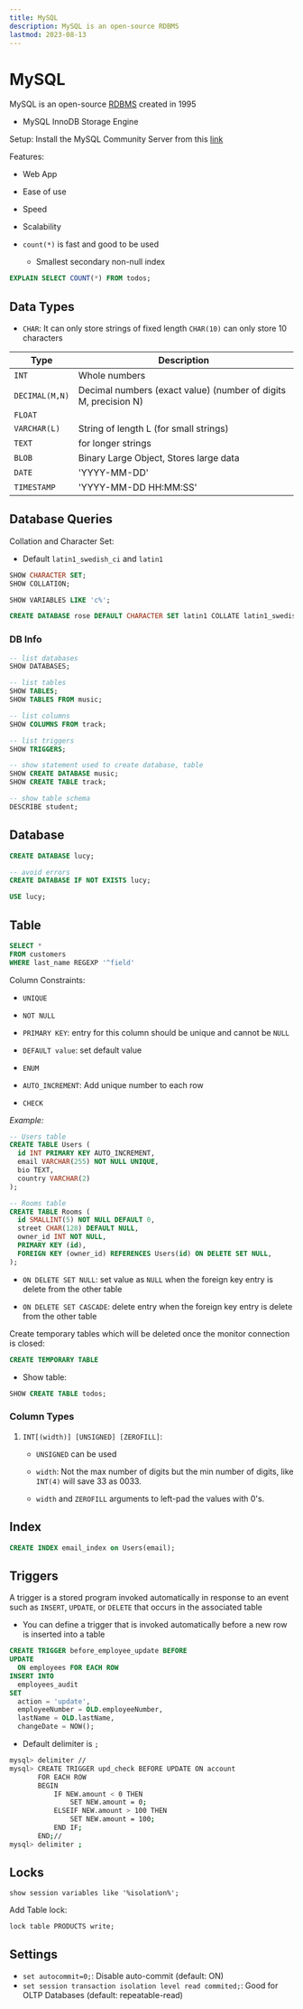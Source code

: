 ```yaml
---
title: MySQL
description: MySQL is an open-source RDBMS
lastmod: 2023-08-13
---
```


# MySQL

MySQL is an open-source [RDBMS](./README.md#relational-database-management-system-rdbms) created in 1995

- MySQL InnoDB Storage Engine

Setup: Install the MySQL Community Server from this [link](https://dev.mysql.com/downloads/)

Features:

- Web App
- Ease of use
- Speed
- Scalability

- `count(*)` is fast and good to be used

  - Smallest secondary non-null index

```sql
EXPLAIN SELECT COUNT(*) FROM todos;
```

## Data Types

- `CHAR`: It can only store strings of fixed length `CHAR(10)` can only store 10 characters

| Type           | Description                                                     |
| -------------- | --------------------------------------------------------------- |
| `INT`          | Whole numbers                                                   |
| `DECIMAL(M,N)` | Decimal numbers (exact value) (number of digits M, precision N) |
| `FLOAT`        |                                                                 |
| `VARCHAR(L)`   | String of length L (for small strings)                          |
| `TEXT`         | for longer strings                                              |
| `BLOB`         | Binary Large Object, Stores large data                          |
| `DATE`         | 'YYYY-MM-DD'                                                    |
| `TIMESTAMP`    | 'YYYY-MM-DD HH:MM:SS'                                           |

## Database Queries

Collation and Character Set:

- Default `latin1_swedish_ci` and `latin1`

```sql
SHOW CHARACTER SET;
SHOW COLLATION;

SHOW VARIABLES LIKE 'c%';

CREATE DATABASE rose DEFAULT CHARACTER SET latin1 COLLATE latin1_swedish_cs;
```

### DB Info

```sql
-- list databases
SHOW DATABASES;

-- list tables
SHOW TABLES;
SHOW TABLES FROM music;

-- list columns
SHOW COLUMNS FROM track;

-- list triggers
SHOW TRIGGERS;

-- show statement used to create database, table
SHOW CREATE DATABASE music;
SHOW CREATE TABLE track;

-- show table schema
DESCRIBE student;

```

## Database

```sql
CREATE DATABASE lucy;

-- avoid errors
CREATE DATABASE IF NOT EXISTS lucy;

USE lucy;
```

## Table

```sql
SELECT *
FROM customers
WHERE last_name REGEXP '^field'
```

Column Constraints:

- `UNIQUE`
- `NOT NULL`
- `PRIMARY KEY`: entry for this column should be unique and cannot be `NULL`
- `DEFAULT value`: set default value
- `ENUM`
- `AUTO_INCREMENT`: Add unique number to each row

- `CHECK`

_Example:_

```sql
-- Users table
CREATE TABLE Users (
  id INT PRIMARY KEY AUTO_INCREMENT,
  email VARCHAR(255) NOT NULL UNIQUE,
  bio TEXT,
  country VARCHAR(2)
);

-- Rooms table
CREATE TABLE Rooms (
  id SMALLINT(5) NOT NULL DEFAULT 0,
  street CHAR(128) DEFAULT NULL,
  owner_id INT NOT NULL,
  PRIMARY KEY (id),
  FOREIGN KEY (owner_id) REFERENCES Users(id) ON DELETE SET NULL,
);
```

- `ON DELETE SET NULL`: set value as `NULL` when the foreign key entry is delete from the other table

- `ON DELETE SET CASCADE`: delete entry when the foreign key entry is delete from the other table

Create temporary tables which will be deleted once the monitor connection is closed:

```sql
CREATE TEMPORARY TABLE
```

- Show table:

```sql
SHOW CREATE TABLE todos;
```

### Column Types

1. `INT[(width)] [UNSIGNED] [ZEROFILL]`:

   - `UNSIGNED` can be used

   - `width`: Not the max number of digits but the min number of digits, like `INT(4)` will save 33 as 0033.

   - `width` and `ZEROFILL` arguments to left-pad the values with 0's.

## Index

```sql
CREATE INDEX email_index on Users(email);
```

## Triggers

A trigger is a stored program invoked automatically in response to an event such as `INSERT`, `UPDATE`, or `DELETE` that occurs in the associated table

- You can define a trigger that is invoked automatically before a new row is inserted into a table

```sql
CREATE TRIGGER before_employee_update BEFORE
UPDATE
  ON employees FOR EACH ROW
INSERT INTO
  employees_audit
SET
  action = 'update',
  employeeNumber = OLD.employeeNumber,
  lastName = OLD.lastName,
  changeDate = NOW();
```

- Default delimiter is `;`

```bash
mysql> delimiter //
mysql> CREATE TRIGGER upd_check BEFORE UPDATE ON account
       FOR EACH ROW
       BEGIN
           IF NEW.amount < 0 THEN
               SET NEW.amount = 0;
           ELSEIF NEW.amount > 100 THEN
               SET NEW.amount = 100;
           END IF;
       END;//
mysql> delimiter ;
```

## Locks

`show session variables like '%isolation%';`

Add Table lock:

`lock table PRODUCTS write;`

## Settings

- `set autocommit=0;`: Disable auto-commit (default: ON)
- `set session transaction isolation level read commited;`: Good for OLTP Databases (default: repeatable-read)
